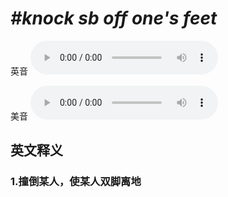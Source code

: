 # ***\#knock sb off one's feet*** 
英音
<audio src="./media/knock sb off one's feet1_AAC.aac" controls="controls"></audio>

美音
<audio src="./media/knock sb off one's feet1_AAC.aac" controls="controls"></audio>



  

英文释义
---
### 1.**撞倒某人，使某人双脚离地**  


